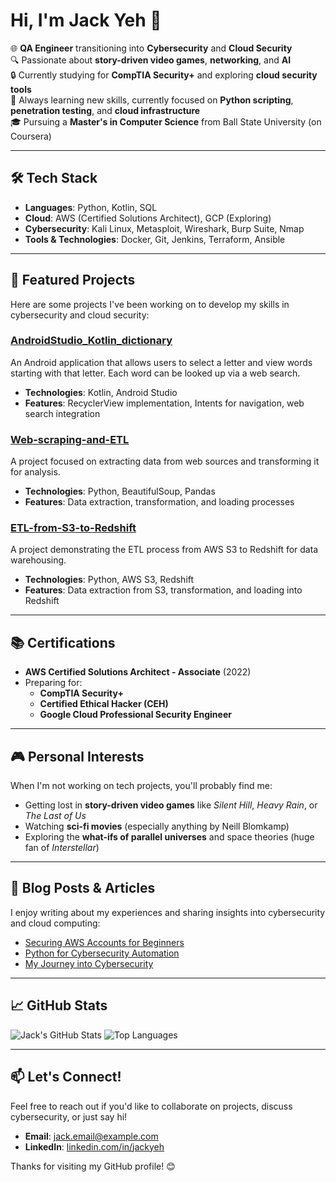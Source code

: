 # Hi, I'm Jack Yeh 👋

🌐 **QA Engineer** transitioning into **Cybersecurity** and **Cloud Security**  
🔍 Passionate about **story-driven video games**, **networking**, and **AI**  
🔒 Currently studying for **CompTIA Security+** and exploring **cloud security tools**  
🌱 Always learning new skills, currently focused on **Python scripting**, **penetration testing**, and **cloud infrastructure**  
🎓 Pursuing a **Master's in Computer Science** from Ball State University (on Coursera)

---

## 🛠️ Tech Stack
- **Languages**: Python, Kotlin, SQL
- **Cloud**: AWS (Certified Solutions Architect), GCP (Exploring)
- **Cybersecurity**: Kali Linux, Metasploit, Wireshark, Burp Suite, Nmap
- **Tools & Technologies**: Docker, Git, Jenkins, Terraform, Ansible

---

## 🔧 Featured Projects
Here are some projects I've been working on to develop my skills in cybersecurity and cloud security:

### [AndroidStudio_Kotlin_dictionary](https://github.com/jackromeo0891111/AndroidStudio_Kotlin_dictionary)
An Android application that allows users to select a letter and view words starting with that letter. Each word can be looked up via a web search.  
- **Technologies**: Kotlin, Android Studio
- **Features**: RecyclerView implementation, Intents for navigation, web search integration

### [Web-scraping-and-ETL](https://github.com/jackromeo0891111/Web-scraping-and-ETL)
A project focused on extracting data from web sources and transforming it for analysis.  
- **Technologies**: Python, BeautifulSoup, Pandas
- **Features**: Data extraction, transformation, and loading processes

### [ETL-from-S3-to-Redshift](https://github.com/jackromeo0891111/ETL-from-S3-to-Redshift)
A project demonstrating the ETL process from AWS S3 to Redshift for data warehousing.  
- **Technologies**: Python, AWS S3, Redshift
- **Features**: Data extraction from S3, transformation, and loading into Redshift

---

## 📚 Certifications
- **AWS Certified Solutions Architect - Associate** (2022)
- Preparing for:
  - **CompTIA Security+**
  - **Certified Ethical Hacker (CEH)**
  - **Google Cloud Professional Security Engineer**

---

## 🎮 Personal Interests
When I'm not working on tech projects, you'll probably find me:
- Getting lost in **story-driven video games** like *Silent Hill*, *Heavy Rain*, or *The Last of Us*
- Watching **sci-fi movies** (especially anything by Neill Blomkamp)
- Exploring the **what-ifs of parallel universes** and space theories (huge fan of *Interstellar*)

---

## 📝 Blog Posts & Articles
I enjoy writing about my experiences and sharing insights into cybersecurity and cloud computing:
- [Securing AWS Accounts for Beginners](https://medium.com/@jackromeo0891111)
- [Python for Cybersecurity Automation](https://medium.com/@jackromeo0891111)
- [My Journey into Cybersecurity](https://medium.com/@jackromeo0891111)

---

## 📈 GitHub Stats
![Jack's GitHub Stats](https://github-readme-stats.vercel.app/api?username=jackromeo0891111&show_icons=true&theme=dark)
![Top Languages](https://github-readme-stats.vercel.app/api/top-langs/?username=jackromeo0891111&layout=compact&theme=dark)

---

## 📫 Let's Connect!
Feel free to reach out if you'd like to collaborate on projects, discuss cybersecurity, or just say hi!  
- **Email**: [jack.email@example.com](mailto:jack.email@example.com)
- **LinkedIn**: [linkedin.com/in/jackyeh](https://www.linkedin.com/in/hao-yu-yeh-2a4ba1279/)

Thanks for visiting my GitHub profile! 😊
